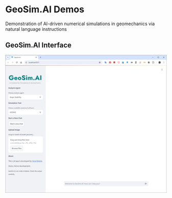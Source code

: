 # GeoSim.AI Demos

Demonstration of AI-driven numerical simulations in geomechanics via natural language instructions

## GeoSim.AI Interface

![GeoSimAI Interface](/docs/assets/figs/geosimai_chat_interface_2.png)
